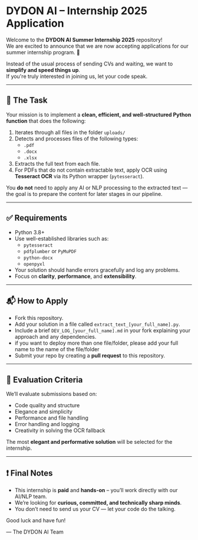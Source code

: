 # DYDON AI – Internship 2025 Application

Welcome to the **DYDON AI Summer Internship 2025** repository!  
We are excited to announce that we are now accepting applications for our summer internship program. 🚀

Instead of the usual process of sending CVs and waiting, we want to **simplify and speed things up**.  
If you're truly interested in joining us, let your code speak.

---

## 📝 The Task

Your mission is to implement a **clean, efficient, and well-structured Python function** that does the following:

1. Iterates through all files in the folder `uploads/`
2. Detects and processes files of the following types:
   - `.pdf`
   - `.docx`
   - `.xlsx`
3. Extracts the full text from each file.
4. For PDFs that do not contain extractable text, apply OCR using **Tesseract OCR** via its Python wrapper (`pytesseract`).

You **do not** need to apply any AI or NLP processing to the extracted text — the goal is to prepare the content for later stages in our pipeline.

---

## ✅ Requirements

- Python 3.8+
- Use well-established libraries such as:
  - `pytesseract`
  - `pdfplumber` or `PyMuPDF`
  - `python-docx`
  - `openpyxl`
- Your solution should handle errors gracefully and log any problems.
- Focus on **clarity**, **performance**, and **extensibility**.

---

## 📬 How to Apply

- Fork this repository.
- Add your solution in a file called `extract_text_[your_full_name].py`.
- Include a brief `DEV_LOG_[your_full_name].md` in your fork explaining your approach and any dependencies.
- if you want to deploy more than one file/folder, please add your full name to the name of the file/folder
- Submit your repo by creating a **pull request** to this repository.

---

## 🎯 Evaluation Criteria

We’ll evaluate submissions based on:

- Code quality and structure
- Elegance and simplicity
- Performance and file handling
- Error handling and logging
- Creativity in solving the OCR fallback

The most **elegant and performative solution** will be selected for the internship.

---

## ❗ Final Notes

- This internship is **paid** and **hands-on** – you’ll work directly with our AI/NLP team.
- We’re looking for **curious, committed, and technically sharp minds**.
- You don’t need to send us your CV — let your code do the talking.

Good luck and have fun!

— The DYDON AI Team